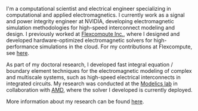 I'm a computational scientist and electrical engineer specializing in computational and applied electromagnetics. I currently work as a signal and power integrity engineer at NVIDIA, developing electromagnetic simulation methodologies for high-speed interconnect modeling and design. I previously worked at [Flexcompute Inc.](https://www.flexcompute.com/), where I designed and developed hardware-optimized electromagnetic solvers for high-performance simulations in the cloud. For my contributions at Flexcompute, see [here](https://github.com/shashwat-sh).

As part of my doctoral research, I developed fast integral equation / boundary element techniques for the electromagnetic modeling of complex and multiscale systems, such as high-speed electrical interconnects in integrated circuits.
My research was conducted at the [Modelics lab](https://github.com/modelics) in collaboration with [AMD](https://www.amd.com/en), where the solver I developed is currently deployed.

More information about my research can be found [here](https://scholar.google.com/citations?user=Xwh6NJUAAAAJ&hl=en&oi=ao).

<!---
shash-sharma/shash-sharma is a ✨ special ✨ repository because its `README.md` (this file) appears on your GitHub profile.
You can click the Preview link to take a look at your changes.
--->
